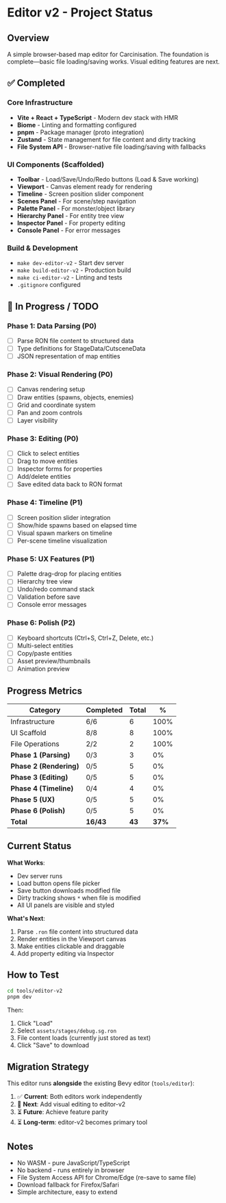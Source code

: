 # Editor v2 - Project Status

## Overview

A simple browser-based map editor for Carcinisation. The foundation is complete—basic file loading/saving works. Visual editing features are next.

## ✅ Completed

### Core Infrastructure
- **Vite + React + TypeScript** - Modern dev stack with HMR
- **Biome** - Linting and formatting configured
- **pnpm** - Package manager (proto integration)
- **Zustand** - State management for file content and dirty tracking
- **File System API** - Browser-native file loading/saving with fallbacks

### UI Components (Scaffolded)
- **Toolbar** - Load/Save/Undo/Redo buttons (Load & Save working)
- **Viewport** - Canvas element ready for rendering
- **Timeline** - Screen position slider component
- **Scenes Panel** - For scene/step navigation
- **Palette Panel** - For monster/object library
- **Hierarchy Panel** - For entity tree view
- **Inspector Panel** - For property editing
- **Console Panel** - For error messages

### Build & Development
- `make dev-editor-v2` - Start dev server
- `make build-editor-v2` - Production build
- `make ci-editor-v2` - Linting and tests
- `.gitignore` configured

## 🚧 In Progress / TODO

### Phase 1: Data Parsing (P0)
- [ ] Parse RON file content to structured data
- [ ] Type definitions for StageData/CutsceneData
- [ ] JSON representation of map entities

### Phase 2: Visual Rendering (P0)
- [ ] Canvas rendering setup
- [ ] Draw entities (spawns, objects, enemies)
- [ ] Grid and coordinate system
- [ ] Pan and zoom controls
- [ ] Layer visibility

### Phase 3: Editing (P0)
- [ ] Click to select entities
- [ ] Drag to move entities
- [ ] Inspector forms for properties
- [ ] Add/delete entities
- [ ] Save edited data back to RON format

### Phase 4: Timeline (P1)
- [ ] Screen position slider integration
- [ ] Show/hide spawns based on elapsed time
- [ ] Visual spawn markers on timeline
- [ ] Per-scene timeline visualization

### Phase 5: UX Features (P1)
- [ ] Palette drag-drop for placing entities
- [ ] Hierarchy tree view
- [ ] Undo/redo command stack
- [ ] Validation before save
- [ ] Console error messages

### Phase 6: Polish (P2)
- [ ] Keyboard shortcuts (Ctrl+S, Ctrl+Z, Delete, etc.)
- [ ] Multi-select entities
- [ ] Copy/paste entities
- [ ] Asset preview/thumbnails
- [ ] Animation preview

## Progress Metrics

| Category | Completed | Total | % |
|----------|-----------|-------|---|
| Infrastructure | 6/6 | 6 | 100% |
| UI Scaffold | 8/8 | 8 | 100% |
| File Operations | 2/2 | 2 | 100% |
| **Phase 1 (Parsing)** | 0/3 | 3 | 0% |
| **Phase 2 (Rendering)** | 0/5 | 5 | 0% |
| **Phase 3 (Editing)** | 0/5 | 5 | 0% |
| **Phase 4 (Timeline)** | 0/4 | 4 | 0% |
| **Phase 5 (UX)** | 0/5 | 5 | 0% |
| **Phase 6 (Polish)** | 0/5 | 5 | 0% |
| **Total** | **16/43** | **43** | **37%** |

## Current Status

**What Works**:
- Dev server runs
- Load button opens file picker
- Save button downloads modified file
- Dirty tracking shows `*` when file is modified
- All UI panels are visible and styled

**What's Next**:
1. Parse `.ron` file content into structured data
2. Render entities in the Viewport canvas
3. Make entities clickable and draggable
4. Add property editing via Inspector

## How to Test

```bash
cd tools/editor-v2
pnpm dev
```

Then:
1. Click "Load"
2. Select `assets/stages/debug.sg.ron`
3. File content loads (currently just stored as text)
4. Click "Save" to download

## Migration Strategy

This editor runs **alongside** the existing Bevy editor (`tools/editor`):

1. ✅ **Current**: Both editors work independently
2. 🚧 **Next**: Add visual editing to editor-v2
3. ⏳ **Future**: Achieve feature parity
4. ⏳ **Long-term**: editor-v2 becomes primary tool

## Notes

- No WASM - pure JavaScript/TypeScript
- No backend - runs entirely in browser
- File System Access API for Chrome/Edge (re-save to same file)
- Download fallback for Firefox/Safari
- Simple architecture, easy to extend
